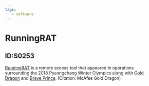 ```yaml
---
tags:
   - software
---
```

# RunningRAT
## ID:S0253
[RunningRAT](software/S0253) is a remote access tool that appeared in operations surrounding the 2018 Pyeongchang Winter Olympics along with [Gold Dragon](software/S0249) and [Brave Prince](software/S0252). (Citation: McAfee Gold Dragon)
